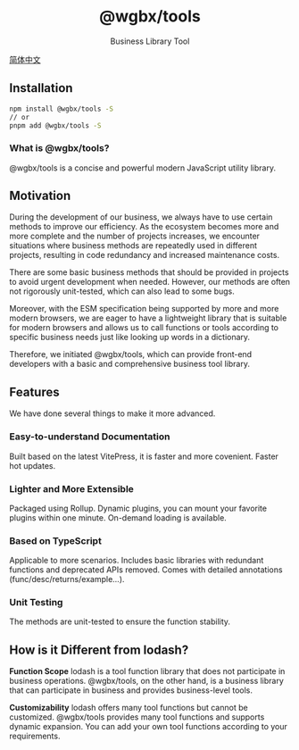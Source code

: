 <h1 align="center">@wgbx/tools</h1>
<p align="center">Business Library Tool</p>

[简体中文](./README.ZH.md)

## Installation

```bash
npm install @wgbx/tools -S
// or
pnpm add @wgbx/tools -S
```

### What is @wgbx/tools?

@wgbx/tools is a concise and powerful modern JavaScript utility library.

## Motivation

During the development of our business, we always have to use certain methods to improve our efficiency. As the ecosystem becomes more and more complete and the number of projects increases, we encounter situations where business methods are repeatedly used in different projects, resulting in code redundancy and increased maintenance costs.

There are some basic business methods that should be provided in projects to avoid urgent development when needed. However, our methods are often not rigorously unit-tested, which can also lead to some bugs.

Moreover, with the ESM specification being supported by more and more modern browsers, we are eager to have a lightweight library that is suitable for modern browsers and allows us to call functions or tools according to specific business needs just like looking up words in a dictionary.

Therefore, we initiated @wgbx/tools, which can provide front-end developers with a basic and comprehensive business tool library.

## Features

We have done several things to make it more advanced.

### Easy-to-understand Documentation

Built based on the latest VitePress, it is faster and more covenient.
Faster hot updates.

### Lighter and More Extensible

Packaged using Rollup.
Dynamic plugins, you can mount your favorite plugins within one minute.
On-demand loading is available.

### Based on TypeScript

Applicable to more scenarios.
Includes basic libraries with redundant functions and deprecated APIs removed.
Comes with detailed annotations (func/desc/returns/example...).

### Unit Testing

The methods are unit-tested to ensure the function stability.

## How is it Different from lodash?

**Function Scope**
lodash is a tool function library that does not participate in business operations. @wgbx/tools, on the other hand, is a business library that can participate in business and provides business-level tools.

**Customizability**
lodash offers many tool functions but cannot be customized. @wgbx/tools provides many tool functions and supports dynamic expansion. You can add your own tool functions according to your requirements.
